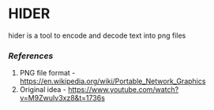 # HIDER
hider is a tool to encode and decode text into png files

### *References*
1. PNG file format - <https://en.wikipedia.org/wiki/Portable_Network_Graphics>
1. Original idea - <https://www.youtube.com/watch?v=M9ZwuIv3xz8&t=1736s>